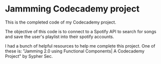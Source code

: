 # Jammming Codecademy project

This is the completed code of my Codecademy project.

The objective of this code is to connect to a Spotify API to search for songs and save the user's playlist into their spotify accounts.

 I had a bunch of helpful resources to help me complete this project. One of these is: "Jamming 2.0 using Functional Components| A Codecademy Project" by Sypher Sec.


